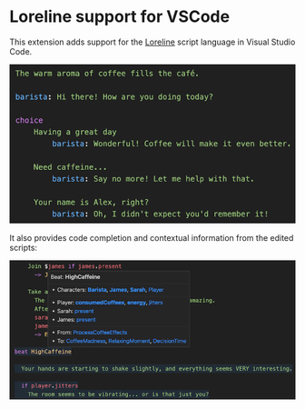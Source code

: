 # Loreline support for VSCode

This extension adds support for the [Loreline](https://github.com/jeremyfa/loreline) script language in Visual Studio Code.

![Minimal example, syntax highlighted in VSCode](/minimal-screenshot.png)

It also provides code completion and contextual information from the edited scripts:

![Example of Hover information in VSCode](/hover-screenshot.png)
